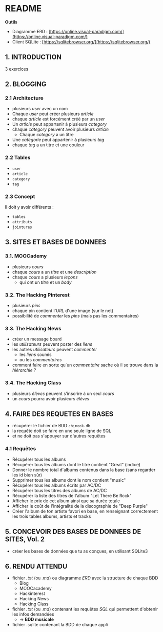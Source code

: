 # README

__Outils__
- Diagramme ERD : [https://online.visual-paradigm.com/](https://online.visual-paradigm.com/)
- Client SQLite : [https://sqlitebrowser.org/](https://sqlitebrowser.org/)


## 1. INTRODUCTION
3 exercices
## 2. BLOGGING
### 2.1 Architecture
- plusieurs *user* avec un nom
- Chaque *user* peut créer plusieurs *article*
- chaque *article* est forcément créé par un *user*
- Un *article* peut appartenir à plusieurs *category*
- chaque *category* peuvent avoir plusieurs *article*
  - Chaque *category* a un titre
- Une *catégorie* peut appartenir à plusieurs *tag*
- chaque *tag* a un titre et une couleur

### 2.2 Tables
- `user`
- `article`
- `category`
- `tag`

### 2.3 Concept
Il doit y avoir différents :
- `tables`
- `attributs`
- `jointures`

## 3. SITES ET BASES DE DONNEES

### 3.1. MOOCademy
- plusieurs *cours*
- chaque *cours* a un *titre* et une *description*
- chaque *cours* a plusieurs *leçons*
  - qui ont un *titre* et un *body*

### 3.2. The Hacking Pinterest
- plusieurs *pins*
- chaque pin contient l'*URL* d'une image (sur le net)
- possibilité de *commenter* les *pins* (mais pas les commentaires)

### 3.3. The Hacking News
- créer un message board
- les *utilisateurs* peuvent poster des *liens*
- les autres *utilisateurs* peuvent *commenter*
  - les *liens* soumis
  - ou les *commentaires*
- comment faire en sorte qu'un *commentaire* sache où il se trouve dans la *hiérarchie* ?

### 3.4. The Hacking Class
- plusieurs *élèves* peuvent s'inscrire à un seul *cours*
- un *cours* pourra avoir plusieurs *élèves*

## 4. FAIRE DES REQUETES EN BASES
- récupérer le fichier de BDD `chinook.db`
- la requête doit se faire en une seule ligne de SQL
- et ne doit pas s'appuyer sur d'autres requêtes

### 4.1 Requêtes
- Récupérer tous les albums
- Récupérer tous les albums dont le titre contient "Great" (indice)
- Donner le nombre total d'albums contenus dans la base (sans regarder les id bien sûr)
- Supprimer tous les albums dont le nom contient "music"
- Récupérer tous les albums écrits par AC/DC
- Récupérer tous les titres des albums de AC/DC
- Récupérer la liste des titres de l'album "Let There Be Rock"
- Afficher le prix de cet album ainsi que sa durée totale
- Afficher le coût de l'intégralité de la discographie de "Deep Purple"
- Créer l'album de ton artiste favori en base, en renseignant correctement les trois tables albums, artists et tracks

## 5. CONCEVOIR DES BASES DE DONNEES DE SITES, Vol. 2
- créer les bases de données que tu as conçues, en utilisant SQLite3

## 6. RENDU ATTENDU
- fichier *.txt* (ou *.md*) ou diagramme *ERD* avec la structure de chaque BDD
  - Blog
  - MOOCacademy
  - Hackinterest
  - Hacking News
  - Hacking Class
- fichier *.txt* (ou *.md*) contenant les requêtes *SQL* qui permettent d'obtenir les infos demandées
  - => __BDD musicale__
- fichier .sqlite contenant la BDD de chaque appli